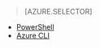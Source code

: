> [AZURE.SELECTOR]
- [PowerShell](virtual-networks-create-nsg-classic-ps.md)
- [Azure CLI](virtual-networks-create-nsg-classic-cli.md)